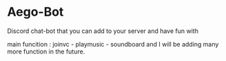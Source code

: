 # Aego-Bot

Discord chat-bot that you can add to your server and have fun with

main funcition : joinvc - playmusic - soundboard and I will be adding many more function in the future.
